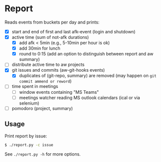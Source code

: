 Report
======

Reads events from buckets per day and prints:

- [x] start and end of first and last afk-event (login and shutdown)
- [x] active time (sum of not-afk durations)
  - [x] add afk < 5min (e.g., 5-10min per hour is ok)
  - [x] add 30min for lunch
  - [x] round to 0:15
        (add an option to distinguish between report and aw summary)
- [ ] distribute active time to aw projects
- [x] git issues and commits (aw-git-hooks events)
  - [x] duplicates of (git-repo, summary) are removed
    (may happen on `git commit ammend or reword`)
- [ ] time spent in meetings
  - [ ] window events containing "MS Teams"
  - [ ] meetings watcher reading MS outlook calendars (ical or via selenium)
- [ ] pomodoro (project, summary)

Usage
-----

Print report by issue:
```bash
$ ./report.py -c issue
```

See `./report.py -h` for more options.
